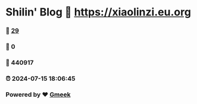 # Shilin' Blog :link: https://xiaolinzi.eu.org 
### :page_facing_up: [29](https://xiaolinzi.eu.org/tag.html) 
### :speech_balloon: 0 
### :hibiscus: 440917 
### :alarm_clock: 2024-07-15 18:06:45 
### Powered by :heart: [Gmeek](https://github.com/Meekdai/Gmeek)

